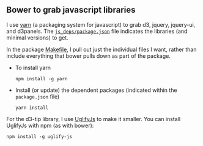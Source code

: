 ## Bower to grab javascript libraries

I use [yarn](https://yarnpkg.com) (a packaging system for javascript) to
grab d3, jquery, jquery-ui, and d3panels. The
[`js_deps/package.json`](https://github.com/kbroman/qtlcharts/tree/master/js_deps/package.json)
file indicates the libraries (and minimal versions) to get.

In the package
[Makefile](https://github.com/kbroman/qtlcharts/tree/master/Makefile),
I pull out just the individual files I want, rather than include
everything that bower pulls down as part of the package.


- To install yarn

      npm install -g yarn

- Install (or update) the dependent packages (indicated within the `package.json` file)

      yarn install

For the d3-tip library, I use
[UglifyJs](https://github.com/mishoo/UglifyJS2) to make it smaller.
You can install UglifyJs with npm (as with bower):

    npm install -g uglify-js
